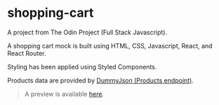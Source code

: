 # shopping-cart

A project from The Odin Project (Full Stack Javascript).

A shopping cart mock is built using HTML, CSS, Javascript, React, and React Router.

Styling has been applied using Styled Components.

Products data are provided by [DummyJson (Products endpoint)](https://dummyjson.com/docs/products).

> A preview is available [here](https://shopping-cart-two-pi-51.vercel.app/).
